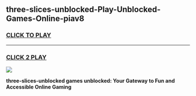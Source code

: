 
## three-slices-unblocked-Play-Unblocked-Games-Online-piav8
<h3>
<a href="https://premium76.site?title=three-slices-unblocked&ref=25A">CLICK TO PLAY</a></h3>
<hr>

<h3>
<a href="https://premium76.site?title=three-slices-unblocked&ref=25A">CLICK 2 PLAY</a>
  
</h3>

<a href="https://premium76.site?title=three-slices-unblocked&ref=25A"><img src="https://clearcache.store/games.png"></a>


**three-slices-unblocked games unblocked: Your Gateway to Fun and Accessible Online Gaming**
